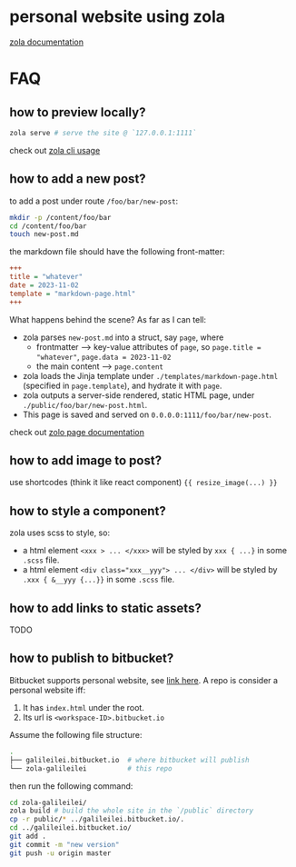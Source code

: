 # personal website using zola

[zola documentation](http://getzola.org)

# FAQ

## how to preview locally?

```bash
zola serve # serve the site @ `127.0.0.1:1111`
```

check out [zola cli usage](https://www.getzola.org/documentation/getting-started/cli-usage/)


## how to add a new post?

to add a post under route `/foo/bar/new-post`:

```bash
mkdir -p /content/foo/bar
cd /content/foo/bar
touch new-post.md
```

the markdown file should have the following front-matter:

```ini
+++
title = "whatever"
date = 2023-11-02
template = "markdown-page.html"
+++
```

What happens behind the scene? As far as I can tell:
- zola parses `new-post.md` into a struct, say `page`, where
    - frontmatter --> key-value attributes of `page`, so `page.title = "whatever"`, `page.data = 2023-11-02`
    - the main content --> `page.content`
- zola loads the Jinja template under `./templates/markdown-page.html` (specified in `page.template`), and hydrate it with `page`.
- zola outputs a server-side rendered, static HTML page, under `./public/foo/bar/new-post.html`.
- This page is saved and served on `0.0.0.0:1111/foo/bar/new-post`.


check out [zolo page documentation](https://www.getzola.org/documentation/content/page/)

## how to add image to post?

use shortcodes (think it like react component) `{{ resize_image(...) }}`

## how to style a component?

zola uses scss to style, so:

- a html element `<xxx > ... </xxx>` will be styled by `xxx { ...}` in some `.scss` file.
- a html element `<div class="xxx__yyy"> ... </div>` will be styled by `.xxx { &__yyy {...}}` in some `.scss` file.


## how to add links to static assets?

TODO

## how to publish to bitbucket?

Bitbucket supports personal website, see [link here](https://support.atlassian.com/bitbucket-cloud/docs/publishing-a-website-on-bitbucket-cloud/). A repo is consider a personal website iff:
1. It has `index.html` under the root.
2. Its url is `<workspace-ID>.bitbucket.io`

Assume the following file structure:

```bash
.
├── galileilei.bitbucket.io  # where bitbucket will publish
└── zola-galileilei          # this repo
```

then run the following command:

```bash
cd zola-galileilei/
zola build # build the whole site in the `/public` directory 
cp -r public/* ../galileilei.bitbucket.io/.
cd ../galileilei.bitbucket.io/
git add .
git commit -m "new version"
git push -u origin master
```